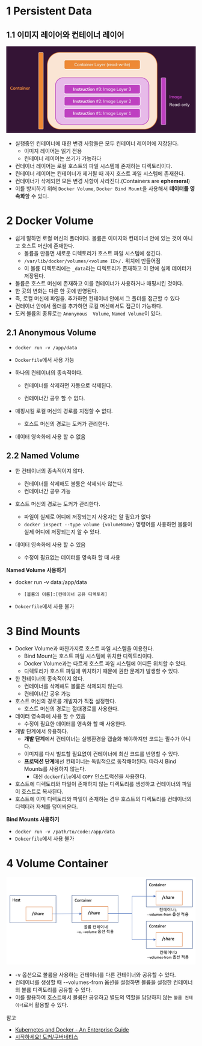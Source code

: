# 1 Persistent Data



## 1.1 이미지 레이어와 컨테이너 레이어

<img src="./images/docker.png" alt="image-20201117215748040" style="zoom:70%;"/>

* 실행중인 컨테이너에 대한 변경 사항들은 모두 컨테이너 레이어에 저장된다.
  * 이미지 레이어는 읽기 전용
  * 컨테이너 레이어는 쓰기가 가능하다
* 컨테이너 레이어는 로컬 호스트의 파일 시스템에 존재하는 디렉토리이다.
* 컨테이너 레이어는 컨테이너가 제거될 때 까지 호스트 파일 시스템에 존재한다.
* 컨테이너가 삭제되면 모든 변경 사항이 사라진다.(Containers are **ephemeral**)
* 이를 방지하기 위해 `Docker Volume`, `Docker Bind Mount`을 사용해서 **데이터를 영속화**할 수 있다.



# 2 Docker Volume

* 쉽게 말하면 로컬 머신의 폴더이다. 볼륨은 이미지와 컨테이너 안에 있는 것이 아니고 호스트 머신에 존재한다.
  * 볼륨을 만들면 새로운 디렉토리가 호스트 파일 시스템에 생긴다.
  * `/var/lib/docker/volumes/<volume ID>/.` 위치에 만들어짐
  * 이 볼륨 디렉토리에는 `_data`라는 디렉토리가 존재하고 이 안에 실제 데이터가 저장된다.
* 볼륨은 호스트 머신에 존재하고 이를 컨테이너가 사용하거나 매핑시킨 것이다. 
* 한 곳의 변화는 다른 한 곳에 반영된다.
* 즉, 로컬 머신에 파일을. 추가하면 컨테이너 안에서 그 폴더를 접근할 수 있다
* 컨테이너 안에서 폴더를 추가하면 로컬 머신에서도 접근이 가능하다.
* 도커 볼륨의 종류로는 `Anonymous  Volume`, `Named Volume`이 있다.



## 2.1  Anonymous  Volume

* `docker run -v /app/data`
* `Dockerfile`에서 사용 가능
* 하나의 컨테이너의 종속적이다.

  * 컨테이너를 삭제하면 자동으로 삭제된다.

  * 컨테이너간 공유 할 수 없다.
* 매핑시킬  로컬 머신의 경로를 지정할 수 없다.

  * 호스트 머신의 경로는 도커가 관리한다.
* 데이터 영속화에 사용 할 수 없음



## 2.2 Named Volume

* 한 컨테이너의 종속적이지 않다.
  * 컨테이너를 삭제해도 볼륨은 삭제되자 않는다.
  * 컨테이너간 공유 가능
* 호스트 머신의 경로는 도커가 관리한다.
  * 파일이 실제로 어디에 저장되는지 사용자는 알 필요가 없다
  * `docker inspect --type volume {volumeName}` 명령어를 사용하면 볼륨이 실제 어디에 저장되는지 알 수 있다.
* 데이터 영속화에 사용 할 수 있음

  * 수정이 필요없는 데이터를 영속화 할 때 사용

**Named Volume 사용하기**

* docker run -v data:/app/data
  * `[볼륨의 이름]:[컨테이너 공유 디렉토리]`

* `Dokcerfile`에서 사용 불가



# 3 Bind Mounts

* Docker Volume과 마찬가지로 호스트 파일 시스템을 이용한다.
  * Bind Mount는 호스트 파일 시스템에 위치한 디렉토리이다.
  * Docker Volume과는 다르게 호스트 파일 시스템에 어디든 위치할 수 있다.
  * 디렉토리가 호스트 파일에 위치하기 때문에 권한 문제가 발생할 수 있다.
* 한 컨테이너의 종속적이지 않다.
  * 컨테이너를 삭제해도 볼륨은 삭제되지 않는다.
  * 컨테이너간 공유 가능
* 호스트 머신의 경로를 개발자가 직접 설정한다.
  * 호스트 머신의 경로는 절대경로를 사용한다.
* 데이터 영속화에 사용 할 수 있음
  * 수정이 필요한 데이터를 영속화 할 때 사용한다.
* 개발 단계에서 유용하다.
  * **개발 단계**에서 컨테이너는 실행환경을 캡슐화 해야하지만 코드는 필수가 아니다.
  * 이미지를 다시 빌드할 필요없이 컨테이너에 최신 코드를 반영할 수 있다.
  * **프로덕션 단계**에선 컨테이너는 독립적으로 동작해야된다. 따라서 Bind Mounts를 사용하지 않는다.
    * 대신 `dockerfile`에서 `COPY` 인스트럭션을 사용한다.
* 호스트에 디렉토리와 파일이 존재하지 않는 디렉토리를 생성하고 컨테이너의 파일이 호스트로 복사된다.
* 호스트에 이미 디렉토리와 파일이 존재하는 경우 호스트의 디렉토리를 컨테이너의 디렉터러 자체를 덮어씌운다.



**Bind Mounts 사용하기**

* `docker run -v /path/to/code:/app/data`
* `Dokcerfile`에서 사용 불가



# 4 Volume Container

<img src="./images/volumes.png" alt="image-20201117215748040">

* -v 옵션으로 볼륨을 사용하는 컨테이너를 다른 컨테이너와 공유할 수 있다.
* 컨테이너를 생성할 때 --volumes-from 옵션을 설정하면 볼륨을 설정한 컨테이너의 볼륨 디렉토리를 공유할 수 있다.
* 이를 활용하여 호스트에서 볼륨만 공유하고 별도의 역할을 담당하지 않는 `볼륨 컨테이너`로서 활용할 수 있다.



참고

- [Kubernetes and Docker - An Enterprise Guide](https://www.amazon.com/Kubernetes-Docker-Effectively-containerize-applications/dp/183921340X)
- [시작하세요! 도커/쿠버네티스](http://www.kyobobook.co.kr/product/detailViewKor.laf?mallGb=KOR&ejkGb=KOR&barcode=9791158392291)